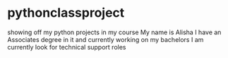 # pythonclassproject
showing off my python projects in my course
My name is Alisha
I have an Associates degree in it and currently working on my bachelors
I am currently look for technical support roles
